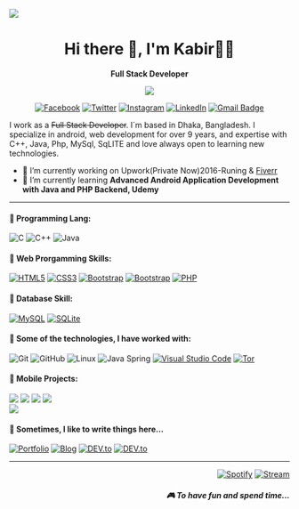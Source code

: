 [![](https://raw.githubusercontent.com/adamlston/admalston/master/profile_light.gif)]()<!-- If you want the template for my gif, email me! -->

<h1 align='center'> Hi there 👋, I'm Kabir👩‍💻 </h1>
<p align='center'><b>Full Stack Developer</b></p>

<p align='center'>
  <a href="#"><img src="https://visitor-badge.glitch.me/badge?page_id=n3o-d4rk3r??style=for-the-badge&logo=appveyor"></a>
</p>
<p align='center'>
 <a href="https://www.facebook.com/ictd.kabir" target="_blank"><img src="https://img.shields.io/badge/Facebook-%231877F2.svg?&amp;style=flat-square&amp;logo=facebook&amp;logoColor=white" alt="Facebook"></a> <a href="https://twitter.com/ictd_kabir" target="_blank"><img src="https://img.shields.io/badge/twitter-%231DA1F2.svg?&amp;style=flat-square&amp;logo=linkedin&amp;logoColor=white" alt="Twitter"></a> <a href="https://www.instagram.com/ictd.kabir" target="_blank"><img src="https://img.shields.io/badge/Instagram-%23E4405F.svg?&amp;style=flat-square&amp;logo=instagram&amp;logoColor=white" alt="Instagram"></a> <a href="https://www.linkedin.com/in/ictd-kabir/" target="_blank"><img src="https://img.shields.io/badge/LinkedIn-%230077B5.svg?&amp;style=flat-square&amp;logo=linkedin&amp;logoColor=white" alt="LinkedIn"></a> <a href="mailto:akabir.csesub@yahoo.com"><img src="https://img.shields.io/badge/-Gmail-c14438?style=flat-square&amp;logo=Gmail&amp;logoColor=white&amp;link=mailto:akabir.csesub@yahoo.com" alt="Gmail Badge"></a>
</p>

I work as a ~~Full Stack Developer~~. I´m based in Dhaka, Bangladesh. I specialize in android, web development for over 9 years, and expertise with C++, Java, Php, MySql, SqLITE and love always open to learning new technologies.

- 🔭 I’m currently working on Upwork(Private Now)2016-Runing & [Fiverr](https://www.fiverr.com/ictdkabir2011)
- 🌱 I’m currently learning **Advanced Android Application Development with Java and PHP Backend, Udemy**

<hr>

<h4>💬 Programming Lang:</h4>

![C](https://img.shields.io/badge/-C-000?&logo=C)
![C++](https://img.shields.io/badge/-C++-000?&logo=c%2b%2b&logoColor=00599C)
![Java](https://img.shields.io/badge/-Java-000?&logo=Java&logoColor=007396)

<h4>💬 Web Prorgamming Skills:</h4>

 <p><a href="https://github.com/n3o-d4rk3r/"><img src="https://img.shields.io/badge/-HTML5-E34F26?style=flat-square&amp;logo=html5&amp;logoColor=white&amp;link=https://github.com/n3o-d4rk3r/" alt="HTML5"></a>
<a href="https://github.com/n3o-d4rk3r/"><img src="https://img.shields.io/badge/-CSS3-1572B6?style=flat-square&amp;logo=css3&amp;link=https://github.com/n3o-d4rk3r/" alt="CSS3"></a>
 <a href="https://github.com/n3o-d4rk3r/"><img src="https://img.shields.io/badge/-JavaScript-000000?style=flat&amp;logo=javascript&amp;link=https://github.com/n3o-d4rk3r/" alt="Bootstrap"></a>
<a href="https://github.com/n3o-d4rk3r/"><img src="https://img.shields.io/badge/-Bootstrap-563D7C?style=flat-square&amp;logo=bootstrap&amp;link=https://github.com/n3o-d4rk3r/" alt="Bootstrap"></a>
<a href="https://github.com/n3o-d4rk3r/"><img src="https://img.shields.io/badge/-PHP-336791?style=flat-square&amp;logo=postgresql&amp;link=https://github.com/n3o-d4rk3r/" alt="PHP"></a></p>

<h4>💬 Database Skill:</h4>
<a href="https://github.com/n3o-d4rk3r/"><img src="https://img.shields.io/badge/-MySQL-black?style=flat-square&amp;logo=mysql&amp;link=https://github.com/n3o-d4rk3r/" alt="MySQL"></a> <a href="https://github.com/n3o-d4rk3r/"><img src="https://img.shields.io/badge/-SQLite-336791?style=flat-square&amp;logo=postgresql&amp;link=https://github.com/n3o-d4rk3r/" alt="SQLite"></a>


<h4>💬 Some of the technologies, I have worked with:</h4>
<p><img src="https://img.shields.io/badge/-Git-000000?style=flat&amp;logo=git&amp;logoColor=F05032" alt="Git">
<img src="https://img.shields.io/badge/-GitHub-000000?style=flat&amp;logo=github&amp;logoColor=FFFFFF" alt="GitHub">
<img src="https://img.shields.io/badge/-Linux-000000?style=flat&amp;logo=linux&amp;logoColor=FCC624" alt="Linux">
<img src="https://img.shields.io/badge/-Spring-000000?style=flat&amp;logo=spring&amp;logoColor=6DB33F" alt="Java Spring">
<a href="https://github.com/microsoft/vscode"><img src="https://img.shields.io/badge/-VSCode-000000?style=flat&amp;logo=visual-studio-code&amp;logoColor=007ACC" alt="Visual Studio Code"></a> <a href="https://www.torproject.org/"><img src="https://img.shields.io/badge/-Tor-000000?style=flat&amp;logo=tor&amp;logoColor=7E4798" alt="Tor"></a></p>


<h4>💬 Mobile Projects:</h4>

[![](https://img.shields.io/badge/-🩸%20ABCKids-000)](https://github.com/n3o-d4rk3r/Application-Development-Projects/tree/master/Android%20Studio%20Projects/ABCKids)
[![](https://img.shields.io/badge/-🌊%20Pukki%20Fly-000)](https://github.com/n3o-d4rk3r/Application-Development-Projects/tree/master/Android%20Studio%20Projects/PukkiFly)
[![](https://img.shields.io/badge/-🗂%20QR%20Scanner%20-000)](https://github.com/n3o-d4rk3r/Application-Development-Projects/tree/master/Android%20Studio%20Projects/QRScanner)
[![](https://img.shields.io/badge/-💉%20QuoteLOVE%20Pro-000)](https://github.com/n3o-d4rk3r/Application-Development-Projects/tree/master/Android%20Studio%20Projects/QuoteLOVE%20Pro)</br>
[![](https://img.shields.io/badge/-🛡%20SpeedMeter%20Pro-000)](https://github.com/n3o-d4rk3r/Application-Development-Projects/tree/master/Android%20Studio%20Projects/SpeeedMeterPro)

<p align='right'>
<h4>💬 Sometimes, I like to write things here...</h4>
<a href="https://n3o-d4rk3r.github.io/" target="_blank"><img src="https://img.shields.io/badge/Portfolio-%23000000.svg?&amp;style=flat-square&amp;logo=steam&amp;logoColor=white" alt="Portfolio"></a>
<a href="https://aryankabir.blogspot.com/" target="_blank"><img src="https://img.shields.io/badge/-My%20Blog-%23000000?&amp;style=flat-square&amp;logo=steam&amp;logoColor=white" alt="Blog"></a>
<a href="https://dev.to/n3od4rk3r/" target="_blank"><img src="https://img.shields.io/badge/DEV-%230A0A0A.svg?&amp;style=flat-square&amp;logo=DEV.to&amp;logoColor=white" alt="DEV.to"></a>
<a href="https://medium.com/@n3od4rk3r/" target="_blank"><img src="https://img.shields.io/badge/Medium-%2312100E.svg?&amp;style=flat-square&amp;logo=Medium&amp;logoColor=white" alt="DEV.to"></a>

<hr>
<p align="right">
<a href="https://open.spotify.com/playlist/2w8GYqYdH6ve3g0nGcJcgE?si=7bCl8yynR2Saz4VPR6mDXQ" target="_blank"><img src="https://img.shields.io/badge/Spotify-%231ED760.svg?&amp;style=flat-square&amp;logo=spotify&amp;logoColor=white" alt="Spotify"></a> <a href="steamcommunity.com/id/n3o-d4rk3r" target="_blank"><img src="https://img.shields.io/badge/Steam-%23000000.svg?&amp;style=flat-square&amp;logo=steam&amp;logoColor=white" alt="Stream"></a> <h5 align="right">🎮 To have fun and spend time...</h5>
</p>

